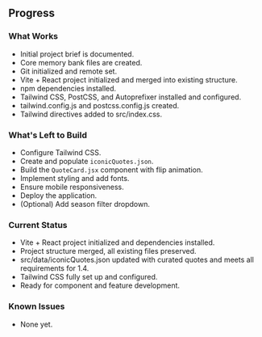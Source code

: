 ## Progress

### What Works
- Initial project brief is documented.
- Core memory bank files are created.
- Git initialized and remote set.
- Vite + React project initialized and merged into existing structure.
- npm dependencies installed.
- Tailwind CSS, PostCSS, and Autoprefixer installed and configured.
- tailwind.config.js and postcss.config.js created.
- Tailwind directives added to src/index.css.

### What's Left to Build
- Configure Tailwind CSS.
- Create and populate `iconicQuotes.json`.
- Build the `QuoteCard.jsx` component with flip animation.
- Implement styling and add fonts.
- Ensure mobile responsiveness.
- Deploy the application.
- (Optional) Add season filter dropdown.

### Current Status
- Vite + React project initialized and dependencies installed.
- Project structure merged, all existing files preserved.
- src/data/iconicQuotes.json updated with curated quotes and meets all requirements for 1.4.
- Tailwind CSS fully set up and configured.
- Ready for component and feature development.

### Known Issues
- None yet.
